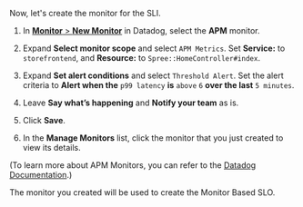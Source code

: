 Now, let's create the monitor for the SLI.

1. In <a href="https://app.datadoghq.com/monitors#/create" target="_datadog">**Monitor** > **New Monitor**</a> in Datadog, select the **APM** monitor.

2. Expand **Select monitor scope** and select `APM Metrics`. Set **Service:** to `storefrontend`, and **Resource:** to `Spree::HomeController#index`.

3. Expand **Set alert conditions** and select `Threshold Alert`. Set the alert criteria to **Alert when the** `p99 latency` **is** `above` `6` **over the last** `5 minutes`.

4. Leave **Say what’s happening** and **Notify your team** as is.

5. Click **Save**.

6. In the **Manage Monitors** list, click the monitor that you just created to view its details.

(To learn more about APM Monitors, you can refer to the <a href="https://docs.datadoghq.com/monitors/monitor_types/apm/?tab=apmmetrics#overview" target="_blank">Datadog Documentation</a>.)

The monitor you created will be used to create the Monitor Based SLO.